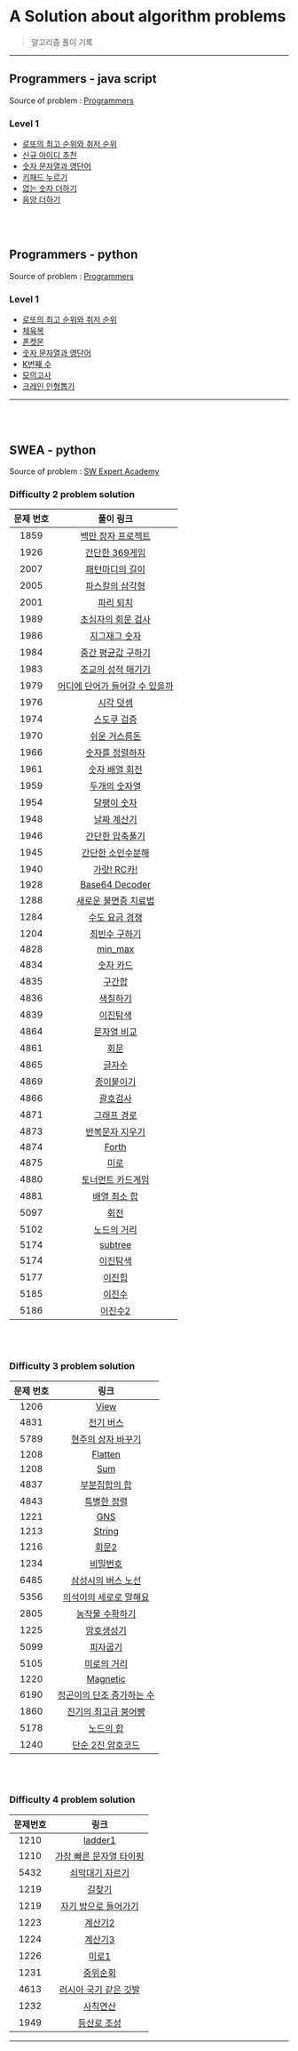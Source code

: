 # A Solution about algorithm problems

> 알고리즘 풀이 기록

---

## Programmers - java script

Source of problem : [Programmers](https://programmers.co.kr/)

### Level 1

- [로또의 최고 순위와 취저 순위](https://github.com/David-Lee-dev/Algorithm-practice/blob/master/Level1/lotto_best_worst_JS.md)
- [신규 아이디 추천](https://github.com/David-Lee-dev/Algorithm-practice/blob/master/Level1/new_id_recomend_JS.md)
- [숫자 문자열과 영단어](https://github.com/David-Lee-dev/Algorithm-practice/blob/master/Level1/numstring_word_JS.md)
- [키패드 누르기](https://github.com/David-Lee-dev/Algorithm-practice/blob/master/Level1/keypad_JS.md)
- [없는 숫자 더하기](https://github.com/David-Lee-dev/Algorithm-practice/blob/master/Level1/no_number_JS.md)
- [음양 더하기](https://github.com/David-Lee-dev/Algorithm-practice/blob/master/Level1/true_false_puls_JS.md)

<br><br>

## Programmers - python

Source of problem : [Programmers](https://programmers.co.kr/)

### Level 1

- [로또의 최고 순위와 취저 순위](https://github.com/David-Lee-dev/Algorithm-practice/blob/master/Level1/lotto_best_worst.md)
- [체육복](https://github.com/David-Lee-dev/Algorithm-practice/blob/master/Level1/training_uniform.md)
- [폰켓몬](https://github.com/David-Lee-dev/Algorithm-practice/blob/master/Level1/phoneketmon.md)
- [숫자 문자열과 영단어](https://github.com/David-Lee-dev/Algorithm-practice/blob/master/Level1/number_string.md)
- [K번째 수](https://github.com/David-Lee-dev/Algorithm-practice/blob/master/Level1/number_K.md)
- [모의고사](https://github.com/David-Lee-dev/Algorithm-practice/blob/master/Level1/test.md)
- [크레인 인형뽑기](https://github.com/David-Lee-dev/Algorithm-practice/blob/master/Level1/take_doll.md)



---

<br>

<br>

## SWEA - python

Source of problem : [SW Expert Academy](https://swexpertacademy.com/main/main.do)
<br />

### Difficulty 2 problem solution

| 문제 번호 |                          풀이 링크                           |
| :-------: | :----------------------------------------------------------: |
|   1859    | [백만 장자 프로젝트](https://github.com/David-Lee-dev/Algorithm-practice/blob/master/D2/richman_project.md) |
|   1926    | [간단한 369게임](https://github.com/David-Lee-dev/Algorithm-practice/blob/master/D2/simple_369game.md) |
|   2007    | [패턴마디의 길이](https://github.com/David-Lee-dev/Algorithm-practice/blob/master/D2/pattern_length.md) |
|   2005    | [파스칼의 삼각형](https://github.com/David-Lee-dev/Algorithm-practice/blob/master/D2/pascal_triangle.md) |
|   2001    | [파리 퇴치](https://github.com/David-Lee-dev/Algorithm-practice/blob/master/D2/catch_fly.md) |
|   1989    | [초심자의 회문 검사](https://github.com/David-Lee-dev/Algorithm-practice/blob/master/D2/palindrome.md) |
|   1986    | [지그재그 숫자](https://github.com/David-Lee-dev/Algorithm-practice/blob/master/D2/zigzag.md) |
|   1984    | [중간 평균값 구하기](https://github.com/David-Lee-dev/Algorithm-practice/blob/master/D2/middle_average.md) |
|   1983    | [조교의 성적 매기기](https://github.com/David-Lee-dev/Algorithm-practice/blob/master/D2/make_grade.md) |
|   1979    | [어디에 단어가 들어갈 수 있을까](https://github.com/David-Lee-dev/Algorithm-practice/blob/master/D2/where_word.md) |
|   1976    | [시각 덧셈](https://github.com/David-Lee-dev/Algorithm-practice/blob/master/D2/time_plus.md) |
|   1974    | [스도쿠 검증](https://github.com/David-Lee-dev/Algorithm-practice/blob/master/D2/check_sudoku.md) |
|   1970    | [쉬운 거스름돈](https://github.com/David-Lee-dev/Algorithm-practice/blob/master/D2/easy_change.md) |
|   1966    | [숫자를 정렬하자](https://github.com/David-Lee-dev/Algorithm-practice/blob/master/D2/sort_number.md) |
|   1961    | [숫자 배열 회전](https://github.com/David-Lee-dev/Algorithm-practice/blob/master/D2/rotate_array.md) |
|   1959    | [두개의 숫자열](https://github.com/David-Lee-dev/Algorithm-practice/blob/master/D2/two_array.md) |
|   1954    | [달팽이 숫자](https://github.com/David-Lee-dev/Algorithm-practice/blob/master/D2/sanil_number.md) |
|   1948    | [날짜 계산기](https://github.com/David-Lee-dev/Algorithm-practice/blob/master/D2/date_calculator.md) |
|   1946    | [간단한 압축풀기](https://github.com/David-Lee-dev/Algorithm-practice/blob/master/D2/simple_unzip.md) |
|   1945    | [간단한 소인수분해](https://github.com/David-Lee-dev/Algorithm-practice/blob/master/D2/simple_factorization.md) |
|   1940    | [가랏! RC카!](https://github.com/David-Lee-dev/Algorithm-practice/blob/master/D2/go_RCcar.md) |
|   1928    | [Base64 Decoder](https://github.com/David-Lee-dev/Algorithm-practice/blob/master/D2/Base64_decoder.md) |
|   1288    | [새로운 불면증 치료법](https://github.com/David-Lee-dev/Algorithm-practice/blob/master/D2/insomnia_treatment.md) |
|   1284    | [수도 요금 경쟁](https://github.com/David-Lee-dev/Algorithm-practice/blob/master/D2/tax.md) |
|   1204    | [최빈수 구하기](https://github.com/David-Lee-dev/Algorithm-practice/blob/master/D2/least_number.md) |
|   4828    | [min_max](https://github.com/David-Lee-dev/Algorithm-practice/blob/master/D2/min_max.md) |
|   4834    | [숫자 카드](https://github.com/David-Lee-dev/Algorithm-practice/blob/master/D2/number_card.md) |
|   4835    | [구간합](https://github.com/David-Lee-dev/Algorithm-practice/blob/master/D2/area_sum.md) |
|   4836    | [색칠하기](https://github.com/David-Lee-dev/Algorithm-practice/blob/master/D2/painting.md) |
|   4839    | [이진탐색](https://github.com/David-Lee-dev/Algorithm-practice/blob/master/D2/binary_search.md) |
|   4864    | [문자열 비교](https://github.com/David-Lee-dev/Algorithm-practice/blob/master/D2/string_compare.md) |
|   4861    | [회문](https://github.com/David-Lee-dev/Algorithm-practice/blob/master/D2/palirn_matrix.md) |
|   4865    | [글자수](https://github.com/David-Lee-dev/Algorithm-practice/blob/master/D2/word_number.md) |
|   4869    | [종이붙이기](https://github.com/David-Lee-dev/Algorithm-practice/blob/master/D2/attatch_paper.md) |
|   4866    | [괄호검사](https://github.com/David-Lee-dev/Algorithm-practice/blob/master/D2/basket_check.md) |
|   4871    | [그래프 경로](https://github.com/David-Lee-dev/Algorithm-practice/blob/master/D2/graph_route.md) |
|   4873    | [반복문자 지우기](https://github.com/David-Lee-dev/Algorithm-practice/blob/master/D2/remove_repeat.md) |
|   4874    | [Forth](https://github.com/David-Lee-dev/Algorithm-practice/blob/master/D2/Forth.md) |
|   4875    | [미로](https://github.com/David-Lee-dev/Algorithm-practice/blob/master/D2/maze.md) |
|   4880    | [토너먼트 카드게임](https://github.com/David-Lee-dev/Algorithm-practice/blob/master/D2/tournament.md) |
|   4881    | [배열 최소 합](https://github.com/David-Lee-dev/Algorithm-practice/blob/master/D2/arr_min.md) |
|   5097    | [회전](https://github.com/David-Lee-dev/Algorithm-practice/blob/master/D2/rotation.md) |
|   5102    | [노드의 거리](https://github.com/David-Lee-dev/Algorithm-practice/blob/master/D2/node_distance.md) |
|   5174    | [subtree](https://github.com/David-Lee-dev/Algorithm-practice/blob/master/D2/subtree.md) |
|   5174    | [이진탐색](https://github.com/David-Lee-dev/Algorithm-practice/blob/master/D2/binary_tree.md) |
|   5177    | [이진힙](https://github.com/David-Lee-dev/Algorithm-practice/blob/master/D2/binary_heap.md) |
|   5185    | [이진수](https://github.com/David-Lee-dev/Algorithm-practice/blob/master/D2/binary_code.md) |
|   5186    | [이진수2](https://github.com/David-Lee-dev/Algorithm-practice/blob/master/D2/binary_code2.md) |

<br /><br />

### Difficulty 3 problem solution

| 문제 번호 |                             링크                             |
| :-------: | :----------------------------------------------------------: |
|   1206    | [View](https://github.com/David-Lee-dev/Algorithm-practice/blob/master/D3/shine_view.md) |
|   4831    | [전기 버스](https://github.com/David-Lee-dev/Algorithm-practice/blob/master/D3/electric_bus.md) |
|   5789    | [현주의 상자 바꾸기](https://github.com/David-Lee-dev/Algorithm-practice/blob/master/D3/box_change.md) |
|   1208    | [Flatten](https://github.com/David-Lee-dev/Algorithm-practice/blob/master/D3/flatten.md) |
|   1208    | [Sum](https://github.com/David-Lee-dev/Algorithm-practice/blob/master/D3/Sum.md) |
|   4837    | [부분집합의 합](https://github.com/David-Lee-dev/Algorithm-practice/blob/master/D3/part_sum.md) |
|   4843    | [특별한 정렬](https://github.com/David-Lee-dev/Algorithm-practice/blob/master/D3/special_sort.md) |
|   1221    | [GNS](https://github.com/David-Lee-dev/Algorithm-practice/blob/master/D3/GNS.md) |
|   1213    | [String](https://github.com/David-Lee-dev/Algorithm-practice/blob/master/D3/String.md) |
|   1216    | [회문2](https://github.com/David-Lee-dev/Algorithm-practice/blob/master/D3/palindrome2.md) |
|   1234    | [비밀번호](https://github.com/David-Lee-dev/Algorithm-practice/blob/master/D3/password.md) |
|   6485    | [삼성시의 버스 노선](https://github.com/David-Lee-dev/Algorithm-practice/blob/master/D3/samsung_bus.md) |
|   5356    | [의석이의 세로로 말해요](https://github.com/David-Lee-dev/Algorithm-practice/blob/master/D3/tell_column.md) |
|   2805    | [농작물 수확하기](https://github.com/David-Lee-dev/Algorithm-practice/blob/master/D3/farming.md) |
|   1225    | [암호생성기](https://github.com/David-Lee-dev/Algorithm-practice/blob/master/D3/pwe_maker.md) |
|   5099    | [피자굽기](https://github.com/David-Lee-dev/Algorithm-practice/blob/master/D3/make_pizza.md) |
|   5105    | [미로의 거리](https://github.com/David-Lee-dev/Algorithm-practice/blob/master/D3/maze_distance.md) |
|   1220    | [Magnetic](https://github.com/David-Lee-dev/Algorithm-practice/blob/master/D3/Magnetic.md) |
|   6190    | [정곤이의 단조 증가하는 수](https://github.com/David-Lee-dev/Algorithm-practice/blob/master/D3/JG_number.md) |
|   1860    | [진기의 최고급 붕어빵](https://github.com/David-Lee-dev/Algorithm-practice/blob/master/D3/JG_bread.md) |
|   5178    | [노드의 합](https://github.com/David-Lee-dev/Algorithm-practice/blob/master/D3/node_sum.md) |
|   1240    | [단순 2진 암호코드](https://github.com/David-Lee-dev/Algorithm-practice/blob/master/D3/simple_2_code.md) |

<br /><br />

### Difficulty 4 problem solution

| 문제번호 |                             링크                             |
| :------: | :----------------------------------------------------------: |
|   1210   | [ladder1](https://github.com/David-Lee-dev/Algorithm-practice/blob/master/D4/ladder1.md) |
|   1210   | [가장 빠른 문자열 타이핑](https://github.com/David-Lee-dev/Algorithm-practice/blob/master/D4/fastest_string.md) |
|   5432   | [쇠막대기 자르기](https://github.com/David-Lee-dev/Algorithm-practice/blob/master/D4/cut_pipe.md) |
|   1219   | [길찾기](https://github.com/David-Lee-dev/Algorithm-practice/blob/master/D4/navigation.md) |
|   1219   | [자기 방으로 들어가기](https://github.com/David-Lee-dev/Algorithm-practice/blob/master/D4/go_room.md) |
|   1223   | [계산기2](https://github.com/David-Lee-dev/Algorithm-practice/blob/master/D4/calculator2.md) |
|   1224   | [계산기3](https://github.com/David-Lee-dev/Algorithm-practice/blob/master/D4/calculator3.md) |
|   1226   | [미로1](https://github.com/David-Lee-dev/Algorithm-practice/blob/master/D4/maze1.md) |
|   1231   | [중위순회](https://github.com/David-Lee-dev/Algorithm-practice/blob/master/D4/in_order_tree.md) |
|   4613   | [러시아 국기 같은 깃발](https://github.com/David-Lee-dev/Algorithm-practice/blob/master/D4/russia_flag.md) |
|   1232   | [사칙연산](https://github.com/David-Lee-dev/Algorithm-practice/blob/master/D4/calculator_tree.md) |
|   1949   | [등산로 조성](https://github.com/David-Lee-dev/Algorithm-practice/blob/master/D4/trekking_course.md) |

---
